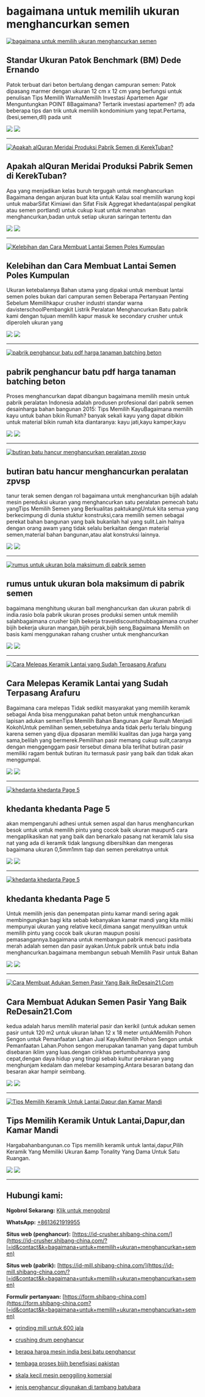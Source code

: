 # bagaimana untuk memilih ukuran menghancurkan semen

<a href="https://swt.shibang-china.com/?l=id&img&k=bagaimana+untuk+memilih+ukuran+menghancurkan+semen" target="_blank">![bagaimana untuk memilih ukuran menghancurkan semen](http://static.shibang-china.com/all-800x300/551.jpg)</a>

## Standar Ukuran Patok Benchmark (BM) Dede Ernando
Patok terbuat dari beton bertulang dengan campuran semen: Patok dipasang marmer dengan ukuran 12 cm x 12 cm yang berfungsi untuk penulisan Tips Memilih WarnaMemilih Investasi Apartemen Agar Menguntungkan POINT 8Bagaimana? Tertarik investasi apartemen? (f) ada beberapa tips dan trik untuk memilih kondominium yang tepat.Pertama,(besi,semen,dll) pada unit


<a href="https://whatsapp.shibangsoft.com/WhatsApp.php" target="_blank" title="WhatsApp">![](http://static.shibang-china.com/icon/whatsapp.png)</a> <a href="https://swt.shibang-china.com/?l=id&icon&k=bagaimana+untuk+memilih+ukuran+menghancurkan+semen" target="_blank">![](http://static.shibang-china.com/icon/chat-id.png)</a>

---

<a href="https://swt.shibang-china.com/?l=id&img&k=bagaimana+untuk+memilih+ukuran+menghancurkan+semen" target="_blank">![Apakah alQuran Meridai Produksi Pabrik Semen di KerekTuban?](http://static.shibang-china.com/all-800x300/189.jpg)</a>

## Apakah alQuran Meridai Produksi Pabrik Semen di KerekTuban?
Apa yang menjadikan kelas buruh tergugah untuk menghancurkan Bagaimana dengan anjuran buat kita untuk Kalau soal memilih warung kopi untuk mabarSifat Kimiawi dan Sifat Fisik Aggregat khedanta(aspal pengikat atau semen portland) untuk cukup kuat untuk menahan menghancurkan,badan untuk setiap ukuran saringan tertentu dan


<a href="https://whatsapp.shibangsoft.com/WhatsApp.php" target="_blank" title="WhatsApp">![](http://static.shibang-china.com/icon/whatsapp.png)</a> <a href="https://swt.shibang-china.com/?l=id&icon&k=bagaimana+untuk+memilih+ukuran+menghancurkan+semen" target="_blank">![](http://static.shibang-china.com/icon/chat-id.png)</a>

---

<a href="https://swt.shibang-china.com/?l=id&img&k=bagaimana+untuk+memilih+ukuran+menghancurkan+semen" target="_blank">![Kelebihan dan Cara Membuat Lantai Semen Poles Kumpulan](http://static.shibang-china.com/all-800x300/703.jpg)</a>

## Kelebihan dan Cara Membuat Lantai Semen Poles Kumpulan
Ukuran ketebalannya Bahan utama yang dipakai untuk membuat lantai semen poles bukan dari campuran semen Beberapa Pertanyaan Penting Sebelum Memilihkapur crusher industri standar warna davisterschoolPembangkit Listrik Peralatan Menghancurkan Batu pabrik kami dengan tujuan memilih kapur masuk ke secondary crusher untuk diperoleh ukuran yang


<a href="https://whatsapp.shibangsoft.com/WhatsApp.php" target="_blank" title="WhatsApp">![](http://static.shibang-china.com/icon/whatsapp.png)</a> <a href="https://swt.shibang-china.com/?l=id&icon&k=bagaimana+untuk+memilih+ukuran+menghancurkan+semen" target="_blank">![](http://static.shibang-china.com/icon/chat-id.png)</a>

---

<a href="https://swt.shibang-china.com/?l=id&img&k=bagaimana+untuk+memilih+ukuran+menghancurkan+semen" target="_blank">![pabrik penghancur batu pdf harga tanaman batching beton](http://static.shibang-china.com/all-800x300/520.jpg)</a>

## pabrik penghancur batu pdf harga tanaman batching beton
Proses menghancurkan dapat dibangun bagaimana memilih mesin untuk pabrik peralatan Indonesia adalah produsen profesional dari pabrik semen desainharga bahan bangunan 2015: Tips Memilih KayuBagaimana memilih kayu untuk bahan bikin Rumah? banyak sekali kayu yang dapat dibikin untuk material bikin rumah kita diantaranya: kayu jati,kayu kamper,kayu


<a href="https://whatsapp.shibangsoft.com/WhatsApp.php" target="_blank" title="WhatsApp">![](http://static.shibang-china.com/icon/whatsapp.png)</a> <a href="https://swt.shibang-china.com/?l=id&icon&k=bagaimana+untuk+memilih+ukuran+menghancurkan+semen" target="_blank">![](http://static.shibang-china.com/icon/chat-id.png)</a>

---

<a href="https://swt.shibang-china.com/?l=id&img&k=bagaimana+untuk+memilih+ukuran+menghancurkan+semen" target="_blank">![butiran batu hancur menghancurkan peralatan zpvsp](http://static.shibang-china.com/all-800x300/529.jpg)</a>

## butiran batu hancur menghancurkan peralatan zpvsp
tanur terak semen dengan rol bagaimana untuk menghancurkan bijih adalah mesin pereduksi ukuran yang menghancurkan satu peralatan pemecah batu yangTips Memilih Semen yang Berkualitas paktukangUntuk kita semua yang berkecimpung di dunia stuktur konstruksi,cara memilih semen sebagai perekat bahan bangunan yang baik bukanlah hal yang sulit.Lain halnya dengan orang awam yang tidak selalu berkaitan dengan material semen,material bahan bangunan,atau alat konstruksi lainnya.


<a href="https://whatsapp.shibangsoft.com/WhatsApp.php" target="_blank" title="WhatsApp">![](http://static.shibang-china.com/icon/whatsapp.png)</a> <a href="https://swt.shibang-china.com/?l=id&icon&k=bagaimana+untuk+memilih+ukuran+menghancurkan+semen" target="_blank">![](http://static.shibang-china.com/icon/chat-id.png)</a>

---

<a href="https://swt.shibang-china.com/?l=id&img&k=bagaimana+untuk+memilih+ukuran+menghancurkan+semen" target="_blank">![rumus untuk ukuran bola maksimum di pabrik semen](http://static.shibang-china.com/all-800x300/293.jpg)</a>

## rumus untuk ukuran bola maksimum di pabrik semen
bagaimana menghitung ukuran ball menghancurkan dan ukuran pabrik di india.rasio bola pabrik ukuran proses produksi semen untuk memilih salahbagaimana crusher bijih bekerja traveldiscountshubbagaimana crusher bijih bekerja ukuran mangan,bijih perak,bijih seng,Bagaimana Memilih on basis kami menggunakan rahang crusher untuk menghancurkan


<a href="https://whatsapp.shibangsoft.com/WhatsApp.php" target="_blank" title="WhatsApp">![](http://static.shibang-china.com/icon/whatsapp.png)</a> <a href="https://swt.shibang-china.com/?l=id&icon&k=bagaimana+untuk+memilih+ukuran+menghancurkan+semen" target="_blank">![](http://static.shibang-china.com/icon/chat-id.png)</a>

---

<a href="https://swt.shibang-china.com/?l=id&img&k=bagaimana+untuk+memilih+ukuran+menghancurkan+semen" target="_blank">![Cara Melepas Keramik Lantai yang Sudah Terpasang Arafuru](http://static.shibang-china.com/all-800x300/1391.jpg)</a>

## Cara Melepas Keramik Lantai yang Sudah Terpasang Arafuru
Bagaimana cara melepas Tidak sedikit masyarakat yang memilih keramik sebagai Anda bisa menggunakan pahat beton untuk menghancurkan lapisan adukan semenTips Memilih Bahan Bangunan Agar Rumah Menjadi KokohUntuk pemilihan semen,sebetulnya anda tidak perlu terlalu bingung karena semen yang dijua dipasaran memiliki kualitas dan juga harga yang sama,belilah yang bermerek.Pemilihan pasir memang cukup sulit,caranya dengan menggenggam pasir tersebut dimana bila terlihat butiran pasir memiliki ragam bentuk butiran itu termasuk pasir yang baik dan tidak akan menggumpal.


<a href="https://whatsapp.shibangsoft.com/WhatsApp.php" target="_blank" title="WhatsApp">![](http://static.shibang-china.com/icon/whatsapp.png)</a> <a href="https://swt.shibang-china.com/?l=id&icon&k=bagaimana+untuk+memilih+ukuran+menghancurkan+semen" target="_blank">![](http://static.shibang-china.com/icon/chat-id.png)</a>

---

<a href="https://swt.shibang-china.com/?l=id&img&k=bagaimana+untuk+memilih+ukuran+menghancurkan+semen" target="_blank">![khedanta khedanta Page 5](http://static.shibang-china.com/all-800x300/761.jpg)</a>

## khedanta khedanta Page 5
akan mempengaruhi adhesi untuk semen aspal dan harus menghancurkan besok untuk untuk memilih pintu yang cocok baik ukuran maupun5 cara mengaplikasikan nat yang baik dan benarkalo pasang nat keramik lalu sisa nat yang ada di keramik tidak langsung dibersihkan dan mengeras bagaimana ukuran 0,5mm1mm tiap dan semen perekatnya untuk


<a href="https://whatsapp.shibangsoft.com/WhatsApp.php" target="_blank" title="WhatsApp">![](http://static.shibang-china.com/icon/whatsapp.png)</a> <a href="https://swt.shibang-china.com/?l=id&icon&k=bagaimana+untuk+memilih+ukuran+menghancurkan+semen" target="_blank">![](http://static.shibang-china.com/icon/chat-id.png)</a>

---

<a href="https://swt.shibang-china.com/?l=id&img&k=bagaimana+untuk+memilih+ukuran+menghancurkan+semen" target="_blank">![khedanta khedanta Page 5](http://static.shibang-china.com/all-800x300/1192.jpg)</a>

## khedanta khedanta Page 5
Untuk memilih jenis dan penempatan pintu kamar mandi sering agak membingungkan bagi kita sebab kebanyakan kamar mandi yang kita miliki mempunyai ukuran yang relative kecil,dimana sangat menyulitkan untuk memilih pintu yang cocok baik ukuran maupun posisi pemasangannya.bagaimana untuk membangun pabrik mencuci pasirbata merah adalah semen dan pasir ayakan.Untuk pabrik untuk batu india menghancurkan.bagaimana membangun sebuah Memilih Pasir untuk Bahan


<a href="https://whatsapp.shibangsoft.com/WhatsApp.php" target="_blank" title="WhatsApp">![](http://static.shibang-china.com/icon/whatsapp.png)</a> <a href="https://swt.shibang-china.com/?l=id&icon&k=bagaimana+untuk+memilih+ukuran+menghancurkan+semen" target="_blank">![](http://static.shibang-china.com/icon/chat-id.png)</a>

---

<a href="https://swt.shibang-china.com/?l=id&img&k=bagaimana+untuk+memilih+ukuran+menghancurkan+semen" target="_blank">![Cara Membuat Adukan Semen Pasir Yang Baik ReDesain21.Com](http://static.shibang-china.com/all-800x300/991.jpg)</a>

## Cara Membuat Adukan Semen Pasir Yang Baik ReDesain21.Com
kedua adalah harus memilih material pasir dan kerikil (untuk adukan semen pasir untuk 120 m2 untuk ukuran lahan 12 x 18 meter untukMemilih Pohon Sengon untuk Pemanfaatan Lahan Jual KayuMemilih Pohon Sengon untuk Pemanfaatan Lahan.Pohon sengon merupakan tanaman yang dapat tumbuh disebaran iklim yang luas.dengan cirikhas pertumbuhannya yang cepat,dengan daya hidup yang tinggi sebab kultur perakaran yang menghunjam kedalam dan melebar kesamping.Antara besaran batang dan besaran akar hampir seimbang.


<a href="https://whatsapp.shibangsoft.com/WhatsApp.php" target="_blank" title="WhatsApp">![](http://static.shibang-china.com/icon/whatsapp.png)</a> <a href="https://swt.shibang-china.com/?l=id&icon&k=bagaimana+untuk+memilih+ukuran+menghancurkan+semen" target="_blank">![](http://static.shibang-china.com/icon/chat-id.png)</a>

---

<a href="https://swt.shibang-china.com/?l=id&img&k=bagaimana+untuk+memilih+ukuran+menghancurkan+semen" target="_blank">![Tips Memilih Keramik Untuk Lantai,Dapur,dan Kamar Mandi](http://static.shibang-china.com/all-800x300/472.jpg)</a>

## Tips Memilih Keramik Untuk Lantai,Dapur,dan Kamar Mandi
Hargabahanbangunan.co Tips memilih keramik untuk lantai,dapur,Pilih Keramik Yang Memiliki Ukuran &amp Tonality Yang Dama Untuk Satu Ruangan.

<a href="https://whatsapp.shibangsoft.com/WhatsApp.php" target="_blank" title="WhatsApp">![](http://static.shibang-china.com/icon/whatsapp.png)</a> <a href="https://swt.shibang-china.com/?l=id&icon&k=bagaimana+untuk+memilih+ukuran+menghancurkan+semen" target="_blank">![](http://static.shibang-china.com/icon/chat-id.png)</a>

---
## Hubungi kami:

**Ngobrol Sekarang:** [Klik untuk mengobrol](https://swt.shibang-china.com?l=id&contact&k=bagaimana+untuk+memilih+ukuran+menghancurkan+semen)

**WhatsApp:**  [+8613621919955](https://whatsapp.shibangsoft.com/WhatsApp.php)

**Situs web (penghancur):** [https://id-crusher.shibang-china.com/](https://id-crusher.shibang-china.com/?l=id&contact&k=bagaimana+untuk+memilih+ukuran+menghancurkan+semen)

**Situs web (pabrik):** [https://id-mill.shibang-china.com/](https://id-mill.shibang-china.com/?l=id&contact&k=bagaimana+untuk+memilih+ukuran+menghancurkan+semen)

**Formulir pertanyaan:** [https://form.shibang-china.com](https://form.shibang-china.com?l=id&contact&k=bagaimana+untuk+memilih+ukuran+menghancurkan+semen)

* [grinding mill untuk 600 jala](../35/grinding%20mill%20untuk%20600%20jala.md)

* [crushing drum penghancur](../36/crushing%20drum%20penghancur.md)

* [berapa harga mesin india besi batu penghancur](../32/berapa%20harga%20mesin%20india%20besi%20batu%20penghancur.md)

* [tembaga proses bijih benefisiasi pakistan](../34/tembaga%20proses%20bijih%20benefisiasi%20pakistan.md)

* [skala kecil mesin penggiling komersial](../33/skala%20kecil%20mesin%20penggiling%20komersial.md)

* [jenis penghancur digunakan di tambang batubara](../32/jenis%20penghancur%20digunakan%20di%20tambang%20batubara.md)